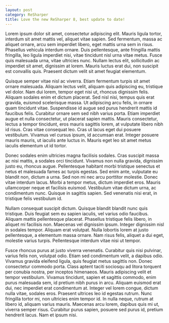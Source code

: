 ```yaml
---
layout: post
category: ReSharper
title: Love the new ReSharper 8, best update to date! 
---
```


Lorem ipsum dolor sit amet, consectetur adipiscing elit. Mauris ligula tortor, interdum sit amet mattis vel, aliquet vitae sapien. Sed fermentum, massa ac aliquet ornare, arcu sem imperdiet libero, eget mattis urna sem in risus. Phasellus vehicula interdum ornare. Duis pellentesque, ante fringilla mattis fringilla, leo ligula imperdiet nisi, vitae tincidunt nisl urna vitae metus. Fusce quis malesuada urna, vitae ultricies nunc. Nullam lectus elit, sollicitudin ac imperdiet sit amet, dignissim at lorem. Mauris luctus erat dui, non suscipit est convallis quis. Praesent dictum velit sit amet feugiat elementum.

Quisque semper vitae nisl ac viverra. Etiam fermentum turpis sit amet ornare malesuada. Aliquam lectus velit, aliquam quis adipiscing eu, tristique vel dolor. Nam dui lorem, tempor eget nisi ut, rhoncus dignissim felis. Aliquam sodales enim et dictum placerat. Sed nisl nisi, tempus quis erat gravida, euismod scelerisque massa. Ut adipiscing arcu felis, in ornare quam tincidunt vitae. Suspendisse id augue sed purus hendrerit mattis id faucibus felis. Curabitur ornare sem sed nibh varius porta. Etiam imperdiet augue et nulla consectetur, ut placerat sapien mattis. Mauris consectetur, lectus a tempor tincidunt, eros mauris sagittis lorem, at vulputate libero nibh id risus. Cras vitae consequat leo. Cras ut lacus eget dui posuere vestibulum. Vivamus vel cursus ipsum, id accumsan erat. Integer posuere mauris mauris, ut iaculis ante luctus in. Mauris eget leo sit amet metus iaculis elementum ut id tortor.

<!--excerpt-->

Donec sodales enim ultricies magna facilisis sodales. Cras suscipit massa ac nisi mattis, a sodales orci tincidunt. Vivamus non nulla gravida, dignissim justo eu, rhoncus augue. Pellentesque habitant morbi tristique senectus et netus et malesuada fames ac turpis egestas. Sed enim ante, vulputate eu blandit non, dictum a urna. Sed non mi nec arcu porttitor molestie. Donec vitae interdum lacus. Morbi a tempor metus, dictum imperdiet eros. Mauris ullamcorper neque et facilisis euismod. Vestibulum vitae dictum urna, ac condimentum nunc. Quisque in sagittis sapien. Sed venenatis nisi erat, in tristique felis vestibulum id.

Nullam consequat suscipit dictum. Quisque blandit blandit nunc quis tristique. Duis feugiat sem eu sapien iaculis, vel varius odio faucibus. Aliquam mattis pellentesque placerat. Phasellus tristique felis libero, in aliquet mi facilisis non. Maecenas vel dignissim ipsum. Integer dignissim nisl in sodales tempor. Aliquam erat volutpat. Nulla lobortis lorem at justo pellentesque, a elementum massa ornare. Nam risus felis, aliquet a dui eget, molestie varius turpis. Pellentesque interdum vitae nisi ut tempor.

Fusce rhoncus purus at justo viverra venenatis. Curabitur quis nisi pulvinar, varius felis non, volutpat odio. Etiam sed condimentum velit, a dapibus odio. Vivamus gravida eleifend ligula, quis feugiat metus sagittis non. Donec consectetur commodo porta. Class aptent taciti sociosqu ad litora torquent per conubia nostra, per inceptos himenaeos. Mauris adipiscing velit et tempor vestibulum. Vivamus tincidunt, sapien et sagittis commodo, enim purus malesuada sem, id pretium nibh purus in arcu. Aliquam euismod erat dui, nec imperdiet erat condimentum at. Integer vel lorem congue, dictum nulla vitae, sodales eros. Praesent ultrices leo id egestas rutrum. Nunc fringilla tortor mi, non ultricies enim tempor id. In nulla neque, rutrum at libero id, aliquam varius mauris. Maecenas arcu lorem, dapibus quis mi ut, viverra semper risus. Curabitur purus sapien, posuere sed purus id, pretium hendrerit lacus. Nam et ipsum nisi.
